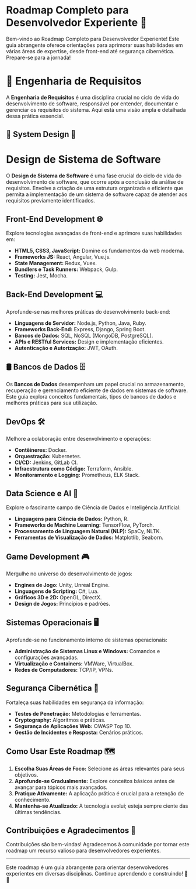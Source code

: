 # Roadmap Completo para Desenvolvedor Experiente 🚀

Bem-vindo ao Roadmap Completo para Desenvolvedor Experiente! Este guia abrangente oferece orientações para aprimorar suas habilidades em várias áreas de expertise, desde front-end até segurança cibernética. Prepare-se para a jornada!

# **🪩 Engenharia de Requisitos**

A **Engenharia de Requisitos** é uma disciplina crucial no ciclo de vida do desenvolvimento de software, responsável por entender, documentar e gerenciar os requisitos do sistema. Aqui está uma visão ampla e detalhada dessa prática essencial.

## 🧱 System Design 🧱

# **Design de Sistema de Software**

O **Design de Sistema de Software** é uma fase crucial do ciclo de vida do desenvolvimento de software, que ocorre após a conclusão da análise de requisitos. Envolve a criação de uma estrutura organizada e eficiente que permita a implementação de um sistema de software capaz de atender aos requisitos previamente identificados.

## Front-End Development 🌐

Explore tecnologias avançadas de front-end e aprimore suas habilidades em:

- **HTML5, CSS3, JavaScript:** Domine os fundamentos da web moderna.
- **Frameworks JS:** React, Angular, Vue.js.
- **State Management:** Redux, Vuex.
- **Bundlers e Task Runners:** Webpack, Gulp.
- **Testing:** Jest, Mocha.

## Back-End Development 💻

Aprofunde-se nas melhores práticas do desenvolvimento back-end:

- **Linguagens de Servidor:** Node.js, Python, Java, Ruby.
- **Frameworks Back-End:** Express, Django, Spring Boot.
- **Bancos de Dados:** SQL, NoSQL (MongoDB, PostgreSQL).
- **APIs e RESTful Services:** Design e implementação eficientes.
- **Autenticação e Autorização:** JWT, OAuth.

## 🛢️ Bancos de Dados 🗄️

Os **Bancos de Dados** desempenham um papel crucial no armazenamento, recuperação e gerenciamento eficiente de dados em sistemas de software. Este guia explora conceitos fundamentais, tipos de bancos de dados e melhores práticas para sua utilização.

## DevOps 🛠️

Melhore a colaboração entre desenvolvimento e operações:

- **Contêineres:** Docker.
- **Orquestração:** Kubernetes.
- **CI/CD:** Jenkins, GitLab CI.
- **Infraestrutura como Código:** Terraform, Ansible.
- **Monitoramento e Logging:** Prometheus, ELK Stack.

## Data Science e AI 🤖

Explore o fascinante campo de Ciência de Dados e Inteligência Artificial:

- **Linguagens para Ciência de Dados:** Python, R.
- **Frameworks de Machine Learning:** TensorFlow, PyTorch.
- **Processamento de Linguagem Natural (NLP):** SpaCy, NLTK.
- **Ferramentas de Visualização de Dados:** Matplotlib, Seaborn.

## Game Development 🎮

Mergulhe no universo do desenvolvimento de jogos:

- **Engines de Jogo:** Unity, Unreal Engine.
- **Linguagens de Scripting:** C#, Lua.
- **Gráficos 3D e 2D:** OpenGL, DirectX.
- **Design de Jogos:** Princípios e padrões.

## Sistemas Operacionais 🖥️

Aprofunde-se no funcionamento interno de sistemas operacionais:

- **Administração de Sistemas Linux e Windows:** Comandos e configurações avançadas.
- **Virtualização e Containers:** VMWare, VirtualBox.
- **Redes de Computadores:** TCP/IP, VPNs.

## Segurança Cibernética 🔐

Fortaleça suas habilidades em segurança da informação:

- **Testes de Penetração:** Metodologias e ferramentas.
- **Cryptography:** Algoritmos e práticas.
- **Segurança de Aplicações Web:** OWASP Top 10.
- **Gestão de Incidentes e Resposta:** Cenários práticos.

## Como Usar Este Roadmap 🗺️

1. **Escolha Suas Áreas de Foco:** Selecione as áreas relevantes para seus objetivos.
2. **Aprofunde-se Gradualmente:** Explore conceitos básicos antes de avançar para tópicos mais avançados.
3. **Pratique Ativamente:** A aplicação prática é crucial para a retenção de conhecimento.
4. **Mantenha-se Atualizado:** A tecnologia evolui; esteja sempre ciente das últimas tendências.

## Contribuições e Agradecimentos 🙌

Contribuições são bem-vindas! Agradecemos à comunidade por tornar este roadmap um recurso valioso para desenvolvedores experientes.

---

Este roadmap é um guia abrangente para orientar desenvolvedores experientes em diversas disciplinas. Continue aprendendo e construindo! 🚀✨

